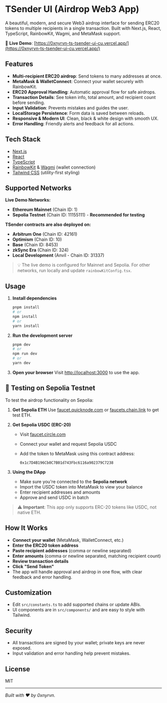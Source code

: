 # TSender UI (Airdrop Web3 App)

A beautiful, modern, and secure Web3 airdrop interface for sending ERC20 tokens to multiple recipients in a single transaction. Built with Next.js, React, TypeScript, RainbowKit, Wagmi, and MetaMask support.

🚀 **Live Demo**: [https://0xnyrvn-ts-tsender-ui-cu.vercel.app/](https://0xnyrvn-ts-tsender-ui-cu.vercel.app/)

## Features

- **Multi-recipient ERC20 airdrop**: Send tokens to many addresses at once.
- **MetaMask & WalletConnect**: Connect your wallet securely with RainbowKit.
- **ERC20 Approval Handling**: Automatic approval flow for safe airdrops.
- **Transaction Details**: See token info, total amount, and recipient count before sending.
- **Input Validation**: Prevents mistakes and guides the user.
- **LocalStorage Persistence**: Form data is saved between reloads.
- **Responsive & Modern UI**: Clean, black & white design with smooth UX.
- **Error Handling**: Friendly alerts and feedback for all actions.

## Tech Stack

- [Next.js](https://nextjs.org/)
- [React](https://react.dev/)
- [TypeScript](https://www.typescriptlang.org/)
- [RainbowKit](https://www.rainbowkit.com/) & [Wagmi](https://wagmi.sh/) (wallet connection)
- [Tailwind CSS](https://tailwindcss.com/) (utility-first styling)

## Supported Networks

**Live Demo Networks:**

- **Ethereum Mainnet** (Chain ID: 1)
- **Sepolia Testnet** (Chain ID: 11155111) - **Recommended for testing**

**TSender contracts are also deployed on:**

- **Arbitrum One** (Chain ID: 42161)
- **Optimism** (Chain ID: 10)
- **Base** (Chain ID: 8453)
- **zkSync Era** (Chain ID: 324)
- **Local Development** (Anvil - Chain ID: 31337)

> 💡 The live demo is configured for Mainnet and Sepolia. For other networks, run locally and update `rainbowKitConfig.tsx`.

## Usage

1. **Install dependencies**

   ```bash
   pnpm install
   # or
   npm install
   # or
   yarn install
   ```

2. **Run the development server**

   ```bash
   pnpm dev
   # or
   npm run dev
   # or
   yarn dev
   ```

3. **Open your browser**
   Visit [http://localhost:3000](http://localhost:3000) to use the app.

## 🧪 Testing on Sepolia Testnet

To test the airdrop functionality on Sepolia:

1. **Get Sepolia ETH**
   Use [faucet.quicknode.com](https://faucet.quicknode.com/) or [faucets.chain.link](https://faucets.chain.link/sepolia) to get test ETH.

2. **Get Sepolia USDC (ERC-20)**
   - Visit [faucet.circle.com](https://faucet.circle.com/)
   - Connect your wallet and request Sepolia USDC
   - Add the token to MetaMask using this contract address:

     ```text
     0x1c7D4B196Cb0C7B01d743Fbc6116a902379C7238
     ```

3. **Using the DApp**
   - Make sure you're connected to the **Sepolia network**
   - Import the USDC token into MetaMask to view your balance
   - Enter recipient addresses and amounts
   - Approve and send USDC in batch

> ⚠️ **Important**: This app only supports ERC-20 tokens like USDC, not native ETH.

## How It Works

- **Connect your wallet** (MetaMask, WalletConnect, etc.)
- **Enter the ERC20 token address**
- **Paste recipient addresses** (comma or newline separated)
- **Enter amounts** (comma or newline separated, matching recipient count)
- **Review transaction details**
- **Click "Send Token"**
- The app will handle approval and airdrop in one flow, with clear feedback and error handling.

## Customization

- Edit `src/constants.ts` to add supported chains or update ABIs.
- UI components are in `src/components/` and are easy to style with Tailwind.

## Security

- All transactions are signed by your wallet; private keys are never exposed.
- Input validation and error handling help prevent mistakes.

## License

MIT

---

*Built with ❤️ by 0xnyrvn.*
